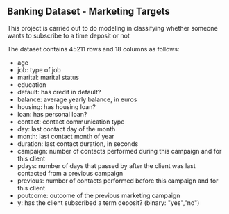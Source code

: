## Banking Dataset - Marketing Targets

This project is carried out to do modeling in classifying whether someone wants to subscribe to a time deposit or not

The dataset contains 45211 rows and 18 columns as follows:
- age 
- job: type of job
- marital: marital status
- education
- default: has credit in default?
- balance: average yearly balance, in euros
- housing: has housing loan?
- loan: has personal loan?
- contact: contact communication type
- day: last contact day of the month
- month: last contact month of year
- duration: last contact duration, in seconds
- campaign: number of contacts performed during this campaign and for this client
- pdays: number of days that passed by after the client was last contacted from a previous campaign
- previous: number of contacts performed before this campaign and for this client
- poutcome: outcome of the previous marketing campaign
- y: has the client subscribed a term deposit? (binary: "yes","no")